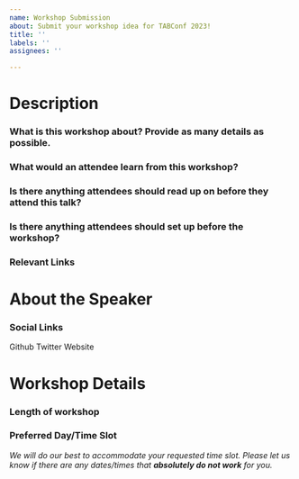```yaml
---
name: Workshop Submission
about: Submit your workshop idea for TABConf 2023!
title: ''
labels: ''
assignees: ''

---
```


# Description
### What is this workshop about? Provide as many details as possible. 
### What would an attendee learn from this workshop?
### Is there anything attendees should read up on before they attend this talk?
### Is there anything attendees should set up before the workshop?
### Relevant Links

# About the Speaker
### Social Links
Github 
Twitter
Website

# Workshop Details
### Length of workshop
### Preferred Day/Time Slot 
*We will do our best to accommodate your requested time slot. Please let us know if there are any dates/times that ***absolutely do not work*** for you.*
